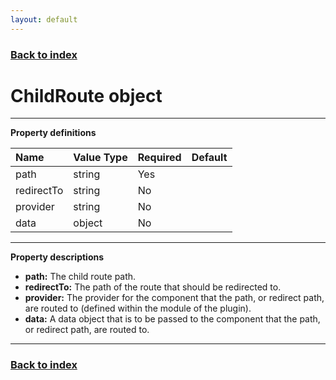 ```yaml
---
layout: default
---
```


### [Back to index](./index.html)

# ChildRoute object

* * *

**Property definitions**

| Name          | Value Type                | Required | Default |
|:--------------|:--------------------------|:---------|:--------|
| path          | string                    | Yes      |         |
| redirectTo    | string                    | No       |         |
| provider      | string                    | No       |         |
| data          | object                    | No       |         |

* * *

**Property descriptions**

- **path:** The child route path.
- **redirectTo:** The path of the route that should be redirected to.
- **provider:** The provider for the component that the path, or redirect path, are routed to (defined within the module of the plugin).
- **data:** A data object that is to be passed to the component that the path, or redirect path, are routed to.

* * *

### [Back to index](./index.html)
